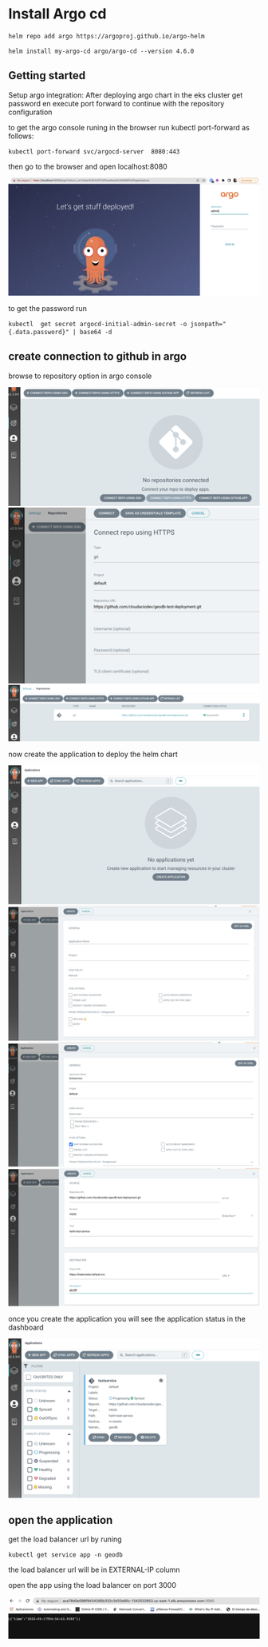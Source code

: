 # Install Argo cd

```
helm repo add argo https://argoproj.github.io/argo-helm
```

```
helm install my-argo-cd argo/argo-cd --version 4.6.0
```



## Getting started


Setup argo integration: After deploying argo chart in the eks cluster get password en execute port forward to continue with the repository configuration

to get the argo console runing in the browser run kubectl port-forward as follows:
```
kubectl port-forward svc/argocd-server  8080:443
```

then go to the browser and open localhost:8080

![alt text](images/console.png)

to get the password run 
```
kubectl  get secret argocd-initial-admin-secret -o jsonpath="{.data.password}" | base64 -d
```
## create connection to github in argo

browse to repository option in argo console

![alt text](images/repo1.png)
![alt text](images/repo2.png)
![alt text](images/repo3.png)


now create the application to deploy the helm chart

![alt text](images/app1.png)
![alt text](images/app2.png)
![alt text](images/app3.png)
![alt text](images/app4.png)

once you create the application you will see the application status in the dashboard

![alt text](images/app5.png)

## open the application

get the load balancer url  by runing 

```
kubectl get service app -n geodb
```
the load balancer url will be in EXTERNAL-IP column

open the app using the load balancer on port 3000

![alt text](images/browser1.png)

